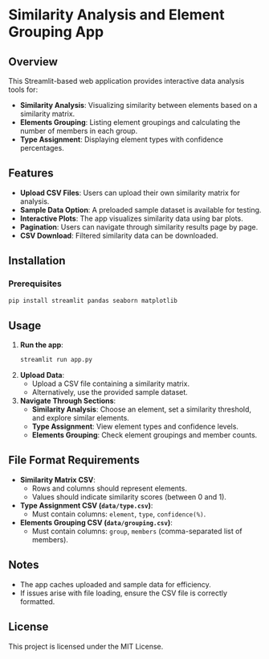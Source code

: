 # Similarity Analysis and Element Grouping App

## Overview

This Streamlit-based web application provides interactive data analysis tools for:

- **Similarity Analysis**: Visualizing similarity between elements based on a similarity matrix.
- **Elements Grouping**: Listing element groupings and calculating the number of members in each group.
- **Type Assignment**: Displaying element types with confidence percentages.


## Features

- **Upload CSV Files**: Users can upload their own similarity matrix for analysis.
- **Sample Data Option**: A preloaded sample dataset is available for testing.
- **Interactive Plots**: The app visualizes similarity data using bar plots.
- **Pagination**: Users can navigate through similarity results page by page.
- **CSV Download**: Filtered similarity data can be downloaded.

## Installation

### Prerequisites

```bash
pip install streamlit pandas seaborn matplotlib
```

## Usage

1. **Run the app**:
   ```bash
   streamlit run app.py
   ```
2. **Upload Data**:
   - Upload a CSV file containing a similarity matrix.
   - Alternatively, use the provided sample dataset.
3. **Navigate Through Sections**:
   - **Similarity Analysis**: Choose an element, set a similarity threshold, and explore similar elements.
   - **Type Assignment**: View element types and confidence levels.
   - **Elements Grouping**: Check element groupings and member counts.

## File Format Requirements

- **Similarity Matrix CSV**:
  - Rows and columns should represent elements.
  - Values should indicate similarity scores (between 0 and 1).
- **Type Assignment CSV (`data/type.csv`)**:
  - Must contain columns: `element`, `type`, `confidence(%)`.
- **Elements Grouping CSV (`data/grouping.csv`)**:
  - Must contain columns: `group`, `members` (comma-separated list of members).

## Notes

- The app caches uploaded and sample data for efficiency.
- If issues arise with file loading, ensure the CSV file is correctly formatted.

## License

This project is licensed under the MIT License.

